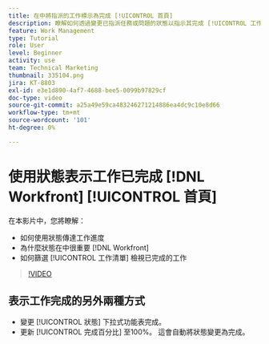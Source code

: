 ```yaml
---
title: 在中將指派的工作標示為完成 [!UICONTROL 首頁]
description: 瞭解如何透過變更已指派任務或問題的狀態以指示其完成 [!UICONTROL 工作清單]. 然後篩選清單以僅檢視已完成的工作。
feature: Work Management
type: Tutorial
role: User
level: Beginner
activity: use
team: Technical Marketing
thumbnail: 335104.png
jira: KT-8803
exl-id: e3e1d890-4af7-4688-bee5-0099b97829cf
doc-type: video
source-git-commit: a25a49e59ca483246271214886ea4dc9c10e8d66
workflow-type: tm+mt
source-wordcount: '101'
ht-degree: 0%

---
```


# 使用狀態表示工作已完成 [!DNL Workfront] [!UICONTROL 首頁]

在本影片中，您將瞭解：

* 如何使用狀態傳達工作進度
* 為什麼狀態在中很重要 [!DNL  Workfront]
* 如何篩選 [!UICONTROL 工作清單] 檢視已完成的工作

>[!VIDEO](https://video.tv.adobe.com/v/335104/?quality=12&learn=on)


## 表示工作完成的另外兩種方式

* 變更 [!UICONTROL 狀態] 下拉式功能表完成。
* 更新 [!UICONTROL 完成百分比] 至100%。 這會自動將狀態變更為完成。

<!---
learn more URLs
--->
